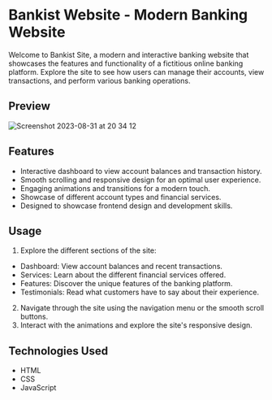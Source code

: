 # Bankist Website - Modern Banking Website

Welcome to Bankist Site, a modern and interactive banking website that showcases the features and functionality of a fictitious online banking platform. Explore the site to see how users can manage their accounts, view transactions, and perform various banking operations.

## Preview

![Screenshot 2023-08-31 at 20 34 12](https://github.com/KatliM1/Bankist-Website/assets/125819416/9005f5e3-ddf6-4b48-b453-2925fcca5a38)

## Features

- Interactive dashboard to view account balances and transaction history.
- Smooth scrolling and responsive design for an optimal user experience.
- Engaging animations and transitions for a modern touch.
- Showcase of different account types and financial services.
- Designed to showcase frontend design and development skills.

## Usage


1. Explore the different sections of the site:
- Dashboard: View account balances and recent transactions.
- Services: Learn about the different financial services offered.
- Features: Discover the unique features of the banking platform.
- Testimonials: Read what customers have to say about their experience.
2. Navigate through the site using the navigation menu or the smooth scroll buttons.
3. Interact with the animations and explore the site's responsive design.

## Technologies Used


- HTML
- CSS
- JavaScript


